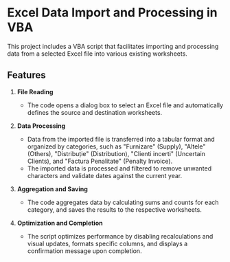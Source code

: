 # Excel Data Import and Processing in VBA

This project includes a VBA script that facilitates importing and processing data from a selected Excel file into various existing worksheets.

## Features

1. **File Reading**
   - The code opens a dialog box to select an Excel file and automatically defines the source and destination worksheets.

2. **Data Processing**
   - Data from the imported file is transferred into a tabular format and organized by categories, such as "Furnizare" (Supply), "Altele" (Others), "Distribuție" (Distribution), "Clienti incerti" (Uncertain Clients), and "Factura Penalitate" (Penalty Invoice).
   - The imported data is processed and filtered to remove unwanted characters and validate dates against the current year.

3. **Aggregation and Saving**
   - The code aggregates data by calculating sums and counts for each category, and saves the results to the respective worksheets.

4. **Optimization and Completion**
   - The script optimizes performance by disabling recalculations and visual updates, formats specific columns, and displays a confirmation message upon completion.
